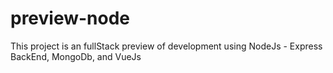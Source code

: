 # preview-node
This project is an fullStack preview of development using NodeJs - Express BackEnd, MongoDb, and VueJs 
